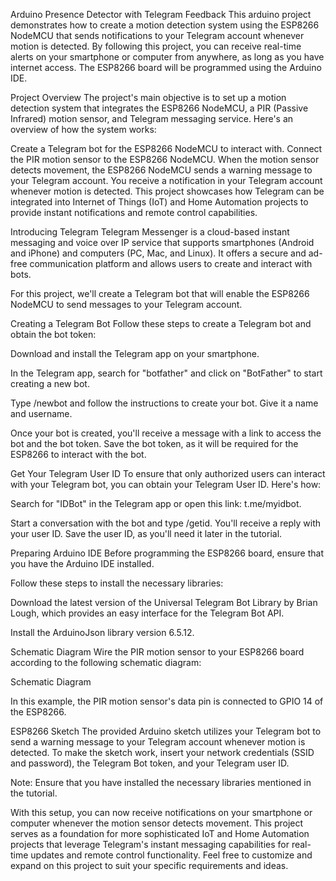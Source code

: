 Arduino Presence Detector with Telegram Feedback
This arduino project demonstrates how to create a motion detection system using the ESP8266 NodeMCU that sends notifications to your Telegram account whenever motion is detected. By following this project, you can receive real-time alerts on your smartphone or computer from anywhere, as long as you have internet access. The ESP8266 board will be programmed using the Arduino IDE.

Project Overview
The project's main objective is to set up a motion detection system that integrates the ESP8266 NodeMCU, a PIR (Passive Infrared) motion sensor, and Telegram messaging service. Here's an overview of how the system works:

Create a Telegram bot for the ESP8266 NodeMCU to interact with.
Connect the PIR motion sensor to the ESP8266 NodeMCU.
When the motion sensor detects movement, the ESP8266 NodeMCU sends a warning message to your Telegram account.
You receive a notification in your Telegram account whenever motion is detected.
This project showcases how Telegram can be integrated into Internet of Things (IoT) and Home Automation projects to provide instant notifications and remote control capabilities.

Introducing Telegram
Telegram Messenger is a cloud-based instant messaging and voice over IP service that supports smartphones (Android and iPhone) and computers (PC, Mac, and Linux). It offers a secure and ad-free communication platform and allows users to create and interact with bots.

For this project, we'll create a Telegram bot that will enable the ESP8266 NodeMCU to send messages to your Telegram account.

Creating a Telegram Bot
Follow these steps to create a Telegram bot and obtain the bot token:

Download and install the Telegram app on your smartphone.

In the Telegram app, search for "botfather" and click on "BotFather" to start creating a new bot.

Type /newbot and follow the instructions to create your bot. Give it a name and username.

Once your bot is created, you'll receive a message with a link to access the bot and the bot token. Save the bot token, as it will be required for the ESP8266 to interact with the bot.

Get Your Telegram User ID
To ensure that only authorized users can interact with your Telegram bot, you can obtain your Telegram User ID. Here's how:

Search for "IDBot" in the Telegram app or open this link: t.me/myidbot.

Start a conversation with the bot and type /getid. You'll receive a reply with your user ID. Save the user ID, as you'll need it later in the tutorial.

Preparing Arduino IDE
Before programming the ESP8266 board, ensure that you have the Arduino IDE installed.

Follow these steps to install the necessary libraries:

Download the latest version of the Universal Telegram Bot Library by Brian Lough, which provides an easy interface for the Telegram Bot API.

Install the ArduinoJson library version 6.5.12.

Schematic Diagram
Wire the PIR motion sensor to your ESP8266 board according to the following schematic diagram:

Schematic Diagram

In this example, the PIR motion sensor's data pin is connected to GPIO 14 of the ESP8266.

ESP8266 Sketch
The provided Arduino sketch utilizes your Telegram bot to send a warning message to your Telegram account whenever motion is detected. To make the sketch work, insert your network credentials (SSID and password), the Telegram Bot token, and your Telegram user ID.

Note: Ensure that you have installed the necessary libraries mentioned in the tutorial.

With this setup, you can now receive notifications on your smartphone or computer whenever the motion sensor detects movement. This project serves as a foundation for more sophisticated IoT and Home Automation projects that leverage Telegram's instant messaging capabilities for real-time updates and remote control functionality. Feel free to customize and expand on this project to suit your specific requirements and ideas.